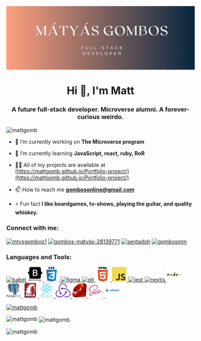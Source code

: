 <img src="MattGomb.jpg" alt="banner" align="center">


<h1 align="center">Hi 👋, I'm Matt</h1>
<h3 align="center">A future full-stack developer. Microverse alumni. A forever-curious weirdo.</h3>

<p align="left"> <img src="https://komarev.com/ghpvc/?username=mattgomb&label=views&color=0e75b6&style=plastic" alt="mattgomb" /> </p>

- 🔭 I’m currently working on **The Microverse program**

- 🌱 I’m currently learning **JavaScript, react, ruby, RoR**

- 👨‍💻 All of my projects are available at [https://mattgomb.github.io/Portfolio-project/](https://mattgomb.github.io/Portfolio-project/)

- 📫 How to reach me **gombosonline@gmail.com**

- ⚡ Fun fact **I like boardgames, tv-shows, playing the guitar, and quality whiskey.**

<h3 align="left">Connect with me:</h3>
<p align="left">
<a href="https://twitter.com/mtysgombos1" target="blank"><img align="center" src="https://raw.githubusercontent.com/rahuldkjain/github-profile-readme-generator/master/src/images/icons/Social/twitter.svg" alt="mtysgombos1" height="30" width="40" /></a>
<a href="https://linkedin.com/in/gombos-mátyás-28139771" target="blank"><img align="center" src="https://raw.githubusercontent.com/rahuldkjain/github-profile-readme-generator/master/src/images/icons/Social/linked-in-alt.svg" alt="gombos-mátyás-28139771" height="30" width="40" /></a>
<a href="https://fb.com/sentadoh" target="blank"><img align="center" src="https://raw.githubusercontent.com/rahuldkjain/github-profile-readme-generator/master/src/images/icons/Social/facebook.svg" alt="sentadoh" height="30" width="40" /></a>
<a href="https://www.hackerrank.com/gombosmm" target="blank"><img align="center" src="https://raw.githubusercontent.com/rahuldkjain/github-profile-readme-generator/master/src/images/icons/Social/hackerrank.svg" alt="gombosmm" height="30" width="40" /></a>
</p>

<h3 align="left">Languages and Tools:</h3>
<p align="left"> <a href="https://babeljs.io/" target="_blank" rel="noreferrer"> <img src="https://www.vectorlogo.zone/logos/babeljs/babeljs-icon.svg" alt="babel" width="40" height="40"/> </a> <a href="https://getbootstrap.com" target="_blank" rel="noreferrer"> <img src="https://raw.githubusercontent.com/devicons/devicon/master/icons/bootstrap/bootstrap-plain-wordmark.svg" alt="bootstrap" width="40" height="40"/> </a> <a href="https://www.w3schools.com/css/" target="_blank" rel="noreferrer"> <img src="https://raw.githubusercontent.com/devicons/devicon/master/icons/css3/css3-original-wordmark.svg" alt="css3" width="40" height="40"/> </a> <a href="https://www.figma.com/" target="_blank" rel="noreferrer"> <img src="https://www.vectorlogo.zone/logos/figma/figma-icon.svg" alt="figma" width="40" height="40"/> </a> <a href="https://git-scm.com/" target="_blank" rel="noreferrer"> <img src="https://www.vectorlogo.zone/logos/git-scm/git-scm-icon.svg" alt="git" width="40" height="40"/> </a> <a href="https://www.w3.org/html/" target="_blank" rel="noreferrer"> <img src="https://raw.githubusercontent.com/devicons/devicon/master/icons/html5/html5-original-wordmark.svg" alt="html5" width="40" height="40"/> </a> <a href="https://developer.mozilla.org/en-US/docs/Web/JavaScript" target="_blank" rel="noreferrer"> <img src="https://raw.githubusercontent.com/devicons/devicon/master/icons/javascript/javascript-original.svg" alt="javascript" width="40" height="40"/> </a> <a href="https://jestjs.io" target="_blank" rel="noreferrer"> <img src="https://www.vectorlogo.zone/logos/jestjsio/jestjsio-icon.svg" alt="jest" width="40" height="40"/> </a> <a href="https://nextjs.org/" target="_blank" rel="noreferrer"> <img src="https://cdn.worldvectorlogo.com/logos/nextjs-2.svg" alt="nextjs" width="40" height="40"/> </a> <a href="https://nodejs.org" target="_blank" rel="noreferrer"> <img src="https://raw.githubusercontent.com/devicons/devicon/master/icons/nodejs/nodejs-original-wordmark.svg" alt="nodejs" width="40" height="40"/> </a> <a href="https://www.postgresql.org" target="_blank" rel="noreferrer"> <img src="https://raw.githubusercontent.com/devicons/devicon/master/icons/postgresql/postgresql-original-wordmark.svg" alt="postgresql" width="40" height="40"/> </a> <a href="https://rubyonrails.org" target="_blank" rel="noreferrer"> <img src="https://raw.githubusercontent.com/devicons/devicon/master/icons/rails/rails-original-wordmark.svg" alt="rails" width="40" height="40"/> </a> <a href="https://reactjs.org/" target="_blank" rel="noreferrer"> <img src="https://raw.githubusercontent.com/devicons/devicon/master/icons/react/react-original-wordmark.svg" alt="react" width="40" height="40"/> </a> <a href="https://redux.js.org" target="_blank" rel="noreferrer"> <img src="https://raw.githubusercontent.com/devicons/devicon/master/icons/redux/redux-original.svg" alt="redux" width="40" height="40"/> </a> <a href="https://www.ruby-lang.org/en/" target="_blank" rel="noreferrer"> <img src="https://raw.githubusercontent.com/devicons/devicon/master/icons/ruby/ruby-original.svg" alt="ruby" width="40" height="40"/> </a> <a href="https://sass-lang.com" target="_blank" rel="noreferrer"> <img src="https://raw.githubusercontent.com/devicons/devicon/master/icons/sass/sass-original.svg" alt="sass" width="40" height="40"/> </a> <a href="https://webpack.js.org" target="_blank" rel="noreferrer"> <img src="https://raw.githubusercontent.com/devicons/devicon/d00d0969292a6569d45b06d3f350f463a0107b0d/icons/webpack/webpack-original-wordmark.svg" alt="webpack" width="40" height="40"/> </a> </p>

<p align="left"> <a href="https://github.com/ryo-ma/github-profile-trophy"><img src="https://github-profile-trophy.vercel.app/?username=mattgomb" alt="mattgomb" /></a> </p>

<p><img align="left" src="https://github-readme-stats.vercel.app/api/top-langs?username=mattgomb&show_icons=true&title_color=2b4cb1&text_color=cb2115&bg_color=ffffff&hide_border=true&locale=en&layout=compact" alt="mattgomb" /></p>

<p>&nbsp;<img align="center" src="https://github-readme-stats.vercel.app/api?username=mattgomb&show_icons=true&title_color=cb2115&text_color=2b4cb1&bg_color=ffffff&hide_border=true&locale=en" alt="mattgomb" /></p>

<p><img align="center" src="https://github-readme-streak-stats.herokuapp.com/?user=mattgomb&theme=default" alt="mattgomb" /></p>
